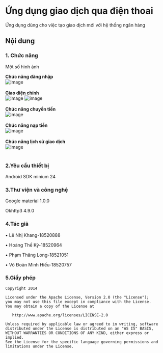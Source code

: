 # Ứng dụng giao dịch qua điện thoai
Ứng dụng dùng cho việc tạo giao dịch mới với hệ thống ngân hàng
## Nội dung
### 1. Chức năng

Một số hình ảnh

**Chức năng đăng nhập**
</br>
![image](https://user-images.githubusercontent.com/58738862/105871340-c92d9500-602b-11eb-8044-f5301735403d.png) </br>
</br>
**Giao diện chính**
</br>
![image](https://user-images.githubusercontent.com/58738862/105871478-ee220800-602b-11eb-90e9-cc4ebb062a10.png) 
![image](https://user-images.githubusercontent.com/58738862/105871495-f24e2580-602b-11eb-9dcf-4c1ce748346f.png) </br>
</br>
**Chức năng chuyển tiền** 
</br>
![image](https://user-images.githubusercontent.com/58738862/105872388-f2025a00-602c-11eb-8bd6-87c17e6fa9e0.png) </br>
</br>
**Chức năng nạp tiền**
</br>
![image](https://user-images.githubusercontent.com/58738862/105871509-f5e1ac80-602b-11eb-97b2-5562bf4e27bc.png) </br>
</br>
**Chức năng lịch sử giao dịch**
</br>
![image](https://user-images.githubusercontent.com/58738862/105871527-f9753380-602b-11eb-8f9e-d25e3820b1db.png) </br>
</br>
### 2.Yêu cầu thiết bị
Android SDK minium 24


### 3.Thư viện và công nghệ

Google material 1.0.0 

Okhttp3 4.9.0 </br>

### 4.Tác giả
•	Lê Nhị Khang-18520888

•	Hoàng Thế Kỷ-18520964

•	Phạm Thăng Long-18521051

•	Võ Đoàn Minh Hiếu-18520757

### 5.Giấy phép
```
Copyright 2014

Licensed under the Apache License, Version 2.0 (the "License");
you may not use this file except in compliance with the License.
You may obtain a copy of the License at

   http://www.apache.org/licenses/LICENSE-2.0

Unless required by applicable law or agreed to in writing, software
distributed under the License is distributed on an "AS IS" BASIS,
WITHOUT WARRANTIES OR CONDITIONS OF ANY KIND, either express or implied.
See the License for the specific language governing permissions and
limitations under the License.
```
